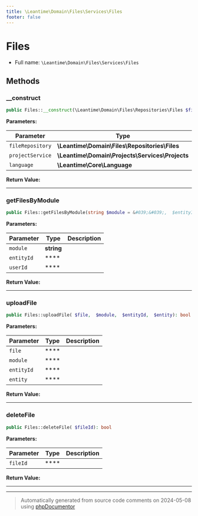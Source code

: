 ```yaml
---
title: \Leantime\Domain\Files\Services\Files
footer: false
---
```


# Files





* Full name: `\Leantime\Domain\Files\Services\Files`



## Methods

### __construct



```php
public Files::__construct(\Leantime\Domain\Files\Repositories\Files $fileRepository, \Leantime\Domain\Projects\Services\Projects $projectService, \Leantime\Core\Language $language): mixed
```








**Parameters:**

| Parameter | Type | Description |
|-----------|------|-------------|
| `fileRepository` | **\Leantime\Domain\Files\Repositories\Files** |  |
| `projectService` | **\Leantime\Domain\Projects\Services\Projects** |  |
| `language` | **\Leantime\Core\Language** |  |


**Return Value:**





---
### getFilesByModule



```php
public Files::getFilesByModule(string $module = &#039;&#039;,  $entityId = null,  $userId = null): array|false
```








**Parameters:**

| Parameter | Type | Description |
|-----------|------|-------------|
| `module` | **string** |  |
| `entityId` | **** |  |
| `userId` | **** |  |


**Return Value:**





---
### uploadFile



```php
public Files::uploadFile( $file,  $module,  $entityId,  $entity): bool
```








**Parameters:**

| Parameter | Type | Description |
|-----------|------|-------------|
| `file` | **** |  |
| `module` | **** |  |
| `entityId` | **** |  |
| `entity` | **** |  |


**Return Value:**





---
### deleteFile



```php
public Files::deleteFile( $fileId): bool
```








**Parameters:**

| Parameter | Type | Description |
|-----------|------|-------------|
| `fileId` | **** |  |


**Return Value:**





---


---
> Automatically generated from source code comments on 2024-05-08 using [phpDocumentor](http://www.phpdoc.org/)

